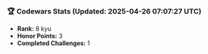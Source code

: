 ### 🏆 Codewars Stats (Updated: 2025-04-26 07:07:27 UTC)

- **Rank:** 8 kyu
- **Honor Points:** 3
- **Completed Challenges:** 1
